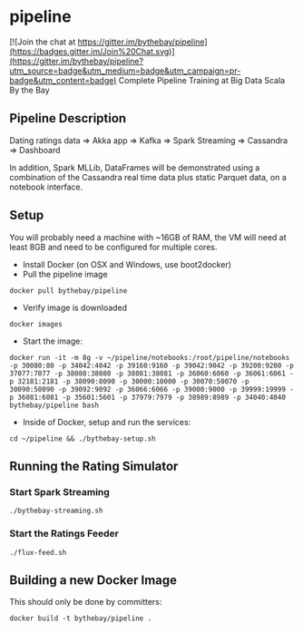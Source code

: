 # pipeline

[![Join the chat at https://gitter.im/bythebay/pipeline](https://badges.gitter.im/Join%20Chat.svg)](https://gitter.im/bythebay/pipeline?utm_source=badge&utm_medium=badge&utm_campaign=pr-badge&utm_content=badge)
Complete Pipeline Training at Big Data Scala By the Bay

## Pipeline Description

Dating ratings data => Akka app => Kafka => Spark Streaming => Cassandra => Dashboard

In addition, Spark MLLib, DataFrames will be demonstrated using a combination of the Cassandra real time data plus static Parquet data, on a notebook interface.

## Setup

You will probably need a machine with ~16GB of RAM, the VM will need at least 8GB and need to be configured for multiple cores.

* Install Docker (on OSX and Windows, use boot2docker)
* Pull the pipeline image 
```
docker pull bythebay/pipeline
```
* Verify image is downloaded 
```
docker images
```

* Start the image:
```
docker run -it -m 8g -v ~/pipeline/notebooks:/root/pipeline/notebooks -p 30080:80 -p 34042:4042 -p 39160:9160 -p 39042:9042 -p 39200:9200 -p 37077:7077 -p 38080:38080 -p 38081:38081 -p 36060:6060 -p 36061:6061 -p 32181:2181 -p 38090:8090 -p 30000:10000 -p 30070:50070 -p 30090:50090 -p 39092:9092 -p 36066:6066 -p 39000:9000 -p 39999:19999 -p 36081:6081 -p 35601:5601 -p 37979:7979 -p 38989:8989 -p 34040:4040 bythebay/pipeline bash
```
* Inside of Docker, setup and run the services: 
```
cd ~/pipeline && ./bythebay-setup.sh
```

## Running the Rating Simulator

### Start Spark Streaming
```
./bythebay-streaming.sh
```

### Start the Ratings Feeder
```
./flux-feed.sh
```

## Building a new Docker Image

This should only be done by committers:
```
docker build -t bythebay/pipeline .
```
